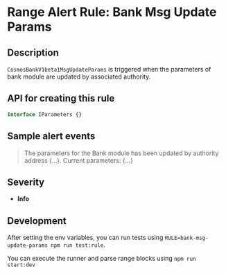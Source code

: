 # Range Alert Rule: Bank Msg Update Params

## Description

`CosmosBankV1beta1MsgUpdateParams` is triggered when the parameters of bank module are updated by associated authority.

## API for creating this rule

```typescript
interface IParameters {}
```

## Sample alert events

> The parameters for the Bank module has been updated by authority address {...}. Current parameters: {...}

## Severity

- **Info**

## Development

After setting the env variables, you can run tests using `RULE=bank-msg-update-params npm run test:rule`.

You can execute the runner and parse range blocks using `npm run start:dev`
